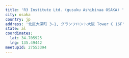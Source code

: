 ```yaml
---
title: 'R3 Institute Ltd. (gusuku Ashibinaa OSAKA) '
city: osaka
country: jp
address: '北区大深町 3-1, グランフロント大阪 Tower C 16F'
state: al
coordinates:
  lat: 34.705925
  lng: 135.49442
meetupId: 27553394
---
```


